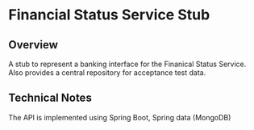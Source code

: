 Financial Status Service Stub
=============================

Overview
-

A stub to represent a banking interface for the Finanical Status Service. Also provides a central repository for acceptance 
test data. 

Technical Notes
-

The API is implemented using Spring Boot, Spring data (MongoDB)


